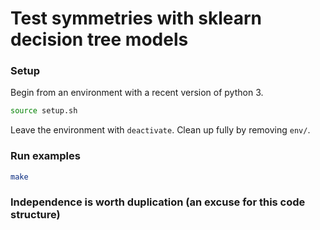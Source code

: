 # Test symmetries with sklearn decision tree models

### Setup
Begin from an environment with a recent version of python 3.
```bash
source setup.sh

```

Leave the environment with `deactivate`.
Clean up fully by removing `env/`.


### Run examples
```bash
make

```

### Independence is worth duplication (an excuse for this code structure)

